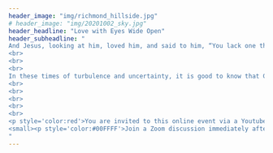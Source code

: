 ```yaml
---
header_image: "img/richmond_hillside.jpg"
# header_image: "img/20201002_sky.jpg"
header_headline: "Love with Eyes Wide Open"
header_subheadline: "
And Jesus, looking at him, loved him, and said to him, “You lack one thing...come, follow me.”       Mark 10:21<BR>
<br>
<br>
<br>
In these times of turbulence and uncertainty, it is good to know that God’s love for each of us is a sure thing and that His love is of the most noble kind. Even while many are celebrating the birth of Jesus in this holiday season, we will take some time to consider the good news about the love of God that Jesus taught us and showed us.
<br>
<br>
<br>
<br>
<br>
<p style='color:red'>You are invited to this online event via a Youtube livestream here </p> <a href='https://www.youtube.com/channel/UC7UZEHXdMH0Y3DwmdzITyow/live'>On Saturday, December 19, 2020 at 7:30 pm</a>
<small><p style='color:#00FFFF'>Join a Zoom discussion immediately after to share your thoughts and questions here </p></small>
"
---
```

